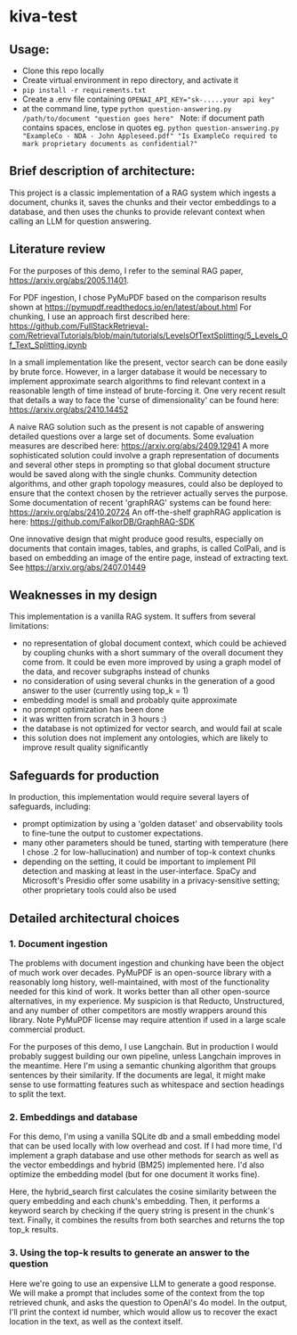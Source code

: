 # kiva-test

## Usage: 
- Clone this repo locally
- Create virtual environment in repo directory, and activate it
- `pip install -r requirements.txt`
- Create a .env file containing `OPENAI_API_KEY="sk-.....your api key"`
- at the command line, type `python question-answering.py /path/to/document "question goes here" `  Note: if document path contains spaces, enclose in quotes eg. `python question-answering.py "ExampleCo - NDA - John Appleseed.pdf" "Is ExampleCo required to mark proprietary documents as confidential?"`

## Brief description of architecture:
This project is a classic implementation of a RAG system which ingests a document, chunks it, saves the chunks and their vector embeddings to a database, and then uses the chunks to provide relevant context when calling an LLM for question answering.

## Literature review
For the purposes of this demo, I refer to the seminal RAG paper, https://arxiv.org/abs/2005.11401. 

For PDF ingestion, I chose PyMuPDF based on the comparison results shown at https://pymupdf.readthedocs.io/en/latest/about.html
For chunking, I use an approach first described here: https://github.com/FullStackRetrieval-com/RetrievalTutorials/blob/main/tutorials/LevelsOfTextSplitting/5_Levels_Of_Text_Splitting.ipynb 

In a small implementation like the present, vector search can be done easily by brute force. However, in a larger database it would be necessary to implement approximate search algorithms to find relevant context in a reasonable length of time instead of brute-forcing it. One very recent result that details a way to face the 'curse of dimensionality' can be found here: https://arxiv.org/abs/2410.14452

A naive RAG solution such as the present is not capable of answering detailed questions over a large set of documents. Some evaluation measures are described here: https://arxiv.org/abs/2409.12941 
A more sophisticated solution could involve a graph representation of documents and several other steps in prompting so that global document structure would be saved along with the single chunks. Community detection algorithms, and other graph topology measures, could also be deployed to ensure that the context chosen by the retriever actually serves the purpose. Some documentation of recent 'graphRAG' systems can be found here: https://arxiv.org/abs/2410.20724 An off-the-shelf graphRAG application is here: https://github.com/FalkorDB/GraphRAG-SDK

One innovative design that might produce good results, especially on documents that contain images, tables, and graphs, is called ColPali, and is based on embedding an image of the entire page, instead of extracting text. See https://arxiv.org/abs/2407.01449

## Weaknesses in my design
This implementation is a vanilla RAG system. It suffers from several limitations:
- no representation of global document context, which could be achieved by coupling chunks with a short summary of the overall document they come from. It could be even more improved by using a graph model of the data, and recover subgraphs instead of chunks
- no consideration of using several chunks in the generation of a good answer to the user (currently using top_k = 1)
- embedding model is small and probably quite approximate
- no prompt optimization has been done
- it was written from scratch in 3 hours :)
- the database is not optimized for vector search, and would fail at scale
- this solution does not implement any ontologies, which are likely to improve result quality significantly

## Safeguards for production
In production, this implementation would require several layers of safeguards, including:
- prompt optimization by using a 'golden dataset' and observability tools to fine-tune the output to customer expectations. 
- many other parameters should be tuned, starting with temperature (here I chose .2 for low-hallucination) and number of top-k context chunks
- depending on the setting, it could be important to implement PII detection and masking at least in the user-interface. SpaCy and Microsoft's Presidio offer some usability in a privacy-sensitive setting; other proprietary tools could also be used

## Detailed architectural choices
### 1. Document ingestion

The problems with document ingestion and chunking have been the object of much work over decades. PyMuPDF is an open-source library with a reasonably long history, well-maintained, with most of the functionality needed for this kind of work. It works better than all other open-source alternatives, in my experience. My suspicion is that Reducto, Unstructured, and any number of other competitors are mostly wrappers around this library. Note PyMuPDF license may require attention if used in a large scale commercial product.

For the purposes of this demo, I use Langchain. But in production I would probably suggest building our own pipeline, unless Langchain improves in the meantime. Here I'm using a semantic chunking algorithm that groups sentences by their similarity. If the documents are legal, it might make sense to use formatting features such as whitespace and section headings to split the text.

### 2. Embeddings and database

For this demo, I'm using a vanilla SQLite db and a small embedding model that can be used locally with low overhead and cost. If I had more time, I'd implement a graph database and use other methods for search as well as the vector embeddings and hybrid (BM25) implemented here. I'd also optimize the embedding model (but for one document it works fine).

Here, the hybrid_search first calculates the cosine similarity between the query embedding and each chunk's embedding. Then, it performs a keyword search by checking if the query string is present in the chunk's text. Finally, it combines the results from both searches and returns the top top_k results.

### 3. Using the top-k results to generate an answer to the question

Here we're going to use an expensive LLM to generate a good response. We will make a prompt that includes some of the context from the top retrieved chunk, and asks the question to OpenAI's 4o model. In the output, I'll print the context id number, which would allow us to recover the exact location in the text, as well as the context itself.

